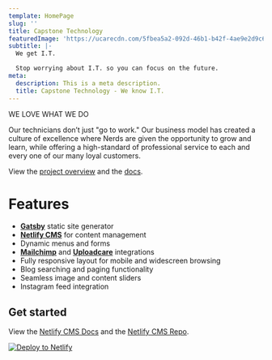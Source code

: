 ```yaml
---
template: HomePage
slug: ''
title: Capstone Technology
featuredImage: 'https://ucarecdn.com/5fbea5a2-092d-46b1-b42f-4ae9e2d9c6ea/'
subtitle: |-
  We get I.T. 

  Stop worrying about I.T. so you can focus on the future.
meta:
  description: This is a meta description.
  title: Capstone Technology - We know I.T.
---
```


WE LOVE WHAT WE DO

Our technicians don’t just "go to work." Our business model has created a culture of excellence where Nerds are given the opportunity to grow and learn, while offering a high-standard of professional service to each and every one of our many loyal customers.

View the [project overview](https://thriveweb.com.au/the-lab/yellowcake-gatsby-react-js-starter-project/) and the [docs](https://github.com/thriveweb/yellowcake/blob/master/README.md).

# Features

- **[Gatsby](https://gatsbyjs.org)** static site generator
- **[Netlify CMS](https://github.com/netlify/netlify-cms)** for content management
- Dynamic menus and forms
- **[Mailchimp](http://mailchimp.com)** and **[Uploadcare](https://uploadcare.com)** integrations
- Fully responsive layout for mobile and widescreen browsing
- Blog searching and paging functionality
- Seamless image and content sliders
- Instagram feed integration

## Get started

View the [Netlify CMS Docs](https://www.netlifycms.org/docs/) and the [Netlify CMS Repo](https://github.com/netlify/netlify-cms).

[![Deploy to Netlify](https://www.netlify.com/img/deploy/button.svg)](https://app.netlify.com/start/deploy?repository=https://github.com/thriveweb/yellowcake&stack=cms)
